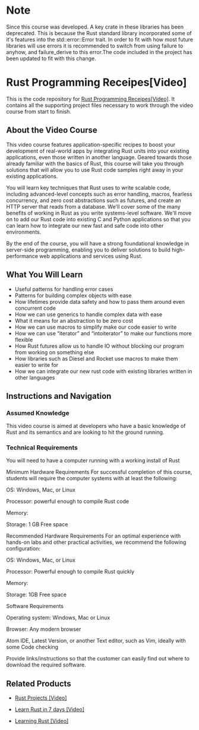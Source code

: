 # Note
Since this course was developed. A key crate in these libraries has been deprecated. This is because the Rust standard library incorporated some of it's features into the std::error::Error trait. In order to fit with how most future libraries will use errors it is recommended to switch from using failure to anyhow, and failure_derive to this error.The code included in the project has been updated to fit with this change.

# Rust Programming Receipes[Video]
This is the code repository for [Rust Programming Receipes[Video]](https://www.packtpub.com/programming/rust-programming-recipes-video). It contains all the supporting project files necessary to work through the video course from start to finish.
## About the Video Course
This video course features application-specific recipes to boost your development of real-world apps by integrating Rust units into your existing applications, even those written in another language. Geared towards those already familiar with the basics of Rust, this course will take you through solutions that will allow you to use Rust code samples right away in your existing applications.

You will learn key techniques that Rust uses to write scalable code, including advanced-level concepts such as error handling, macros, fearless concurrency, and zero cost abstractions such as futures, and create an HTTP server that reads from a database. We'll cover some of the many benefits of working in Rust as you write systems-level software. We'll move on to add our Rust code into existing C and Python applications so that you can learn how to integrate our new fast and safe code into other environments.

By the end of the course, you will have a strong foundational knowledge in server-side programming, enabling you to deliver solutions to build high-performance web applications and services using Rust.
<H2>What You Will Learn</H2>
<DIV class=book-info-will-learn-text>
<UL>
<LI>Useful patterns for handling error cases
<LI>Patterns for building complex objects with ease
<LI>How lifetimes provide data safety and how to pass them around even concurrent code
<LI>How we can use generics to handle complex data with ease
<LI>What it means for an abstraction to be zero cost
<LI>How we can use macros to simplify make our code easier to write
<LI>How we can use “iterator” and “intoiterator” to make our functions more flexible  
<LI>How Rust futures allow us to handle IO without blocking our program from working on something else
<LI>How libraries such as Diesel and Rocket use macros to make them easier to write for 
<LI>How we can integrate our new rust code with existing libraries written in other languages </LI></UL></DIV>

## Instructions and Navigation
### Assumed Knowledge
This video course is aimed at developers who have a basic knowledge of Rust and its semantics and are looking to hit the ground running.

### Technical Requirements
You will need to have a computer running with a working install of Rust

Minimum Hardware Requirements
For successful completion of this course, students will require the computer systems with at least the following:


OS:  Windows, Mac, or Linux



Processor: powerful enough to compile Rust code



Memory: 



Storage: 1 GB Free space


Recommended Hardware Requirements
For an optimal experience with hands-on labs and other practical activities, we recommend the following configuration:


OS: Windows, Mac, or Linux



Processor: Powerful enough to compile Rust quickly 



Memory: 



Storage: 1GB Free space


Software Requirements

Operating system: Windows, Mac or Linux



Browser: Any modern browser



Atom IDE, Latest Version, or another Text editor, such as Vim, ideally with some Code checking




Provide links/instructions so that the customer can easily find out where to download the required software.

## Related Products
* [Rust Projects [Video]](https://www.packtpub.com/programming/rust-projects-video)

* [Learn Rust in 7 days [Video]](https://www.packtpub.com/application-development/learn-rust-7-days-video)

* [Learning Rust [Video]](https://www.packtpub.com/application-development/learning-rust-video)

